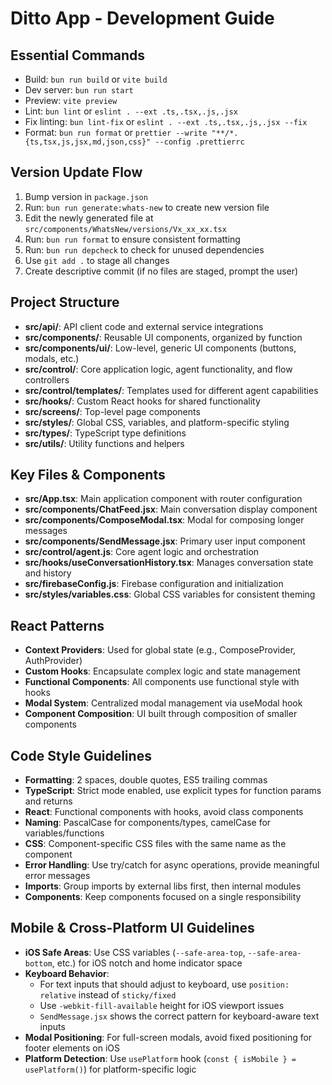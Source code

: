 # Ditto App - Development Guide

## Essential Commands

- Build: `bun run build` or `vite build`
- Dev server: `bun run start`
- Preview: `vite preview`
- Lint: `bun lint` or `eslint . --ext .ts,.tsx,.js,.jsx`
- Fix linting: `bun lint-fix` or `eslint . --ext .ts,.tsx,.js,.jsx --fix`
- Format: `bun run format` or `prettier --write "**/*.{ts,tsx,js,jsx,md,json,css}" --config .prettierrc`

## Version Update Flow

1. Bump version in `package.json`
2. Run: `bun run generate:whats-new` to create new version file
3. Edit the newly generated file at `src/components/WhatsNew/versions/Vx_xx_xx.tsx`
4. Run: `bun run format` to ensure consistent formatting
5. Run: `bun run depcheck` to check for unused dependencies
6. Use `git add .` to stage all changes
7. Create descriptive commit (if no files are staged, prompt the user)

## Project Structure

- **src/api/**: API client code and external service integrations
- **src/components/**: Reusable UI components, organized by function
- **src/components/ui/**: Low-level, generic UI components (buttons, modals, etc.)
- **src/control/**: Core application logic, agent functionality, and flow controllers
- **src/control/templates/**: Templates used for different agent capabilities
- **src/hooks/**: Custom React hooks for shared functionality
- **src/screens/**: Top-level page components
- **src/styles/**: Global CSS, variables, and platform-specific styling
- **src/types/**: TypeScript type definitions
- **src/utils/**: Utility functions and helpers

## Key Files & Components

- **src/App.tsx**: Main application component with router configuration
- **src/components/ChatFeed.jsx**: Main conversation display component
- **src/components/ComposeModal.tsx**: Modal for composing longer messages
- **src/components/SendMessage.jsx**: Primary user input component
- **src/control/agent.js**: Core agent logic and orchestration
- **src/hooks/useConversationHistory.tsx**: Manages conversation state and history
- **src/firebaseConfig.js**: Firebase configuration and initialization
- **src/styles/variables.css**: Global CSS variables for consistent theming

## React Patterns

- **Context Providers**: Used for global state (e.g., ComposeProvider, AuthProvider)
- **Custom Hooks**: Encapsulate complex logic and state management
- **Functional Components**: All components use functional style with hooks
- **Modal System**: Centralized modal management via useModal hook
- **Component Composition**: UI built through composition of smaller components

## Code Style Guidelines

- **Formatting**: 2 spaces, double quotes, ES5 trailing commas
- **TypeScript**: Strict mode enabled, use explicit types for function params and returns
- **React**: Functional components with hooks, avoid class components
- **Naming**: PascalCase for components/types, camelCase for variables/functions
- **CSS**: Component-specific CSS files with the same name as the component
- **Error Handling**: Use try/catch for async operations, provide meaningful error messages
- **Imports**: Group imports by external libs first, then internal modules
- **Components**: Keep components focused on a single responsibility

## Mobile & Cross-Platform UI Guidelines

- **iOS Safe Areas**: Use CSS variables (`--safe-area-top`, `--safe-area-bottom`, etc.) for iOS notch and home indicator space
- **Keyboard Behavior**:
  - For text inputs that should adjust to keyboard, use `position: relative` instead of `sticky/fixed`
  - Use `-webkit-fill-available` height for iOS viewport issues
  - `SendMessage.jsx` shows the correct pattern for keyboard-aware text inputs
- **Modal Positioning**: For full-screen modals, avoid fixed positioning for footer elements on iOS
- **Platform Detection**: Use `usePlatform` hook (`const { isMobile } = usePlatform()`) for platform-specific logic
